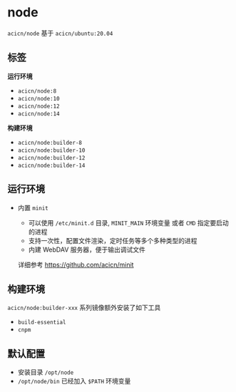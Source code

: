 # node

`acicn/node` 基于 `acicn/ubuntu:20.04`

## 标签

**运行环境**

* `acicn/node:8`
* `acicn/node:10`
* `acicn/node:12`
* `acicn/node:14`

**构建环境**

* `acicn/node:builder-8`
* `acicn/node:builder-10`
* `acicn/node:builder-12`
* `acicn/node:builder-14`

## 运行环境

* 内置 `minit`

    - 可以使用 `/etc/minit.d` 目录, `MINIT_MAIN` 环境变量 或者 `CMD` 指定要启动的进程
    - 支持一次性，配置文件渲染，定时任务等多个多种类型的进程
    - 内建 WebDAV 服务器，便于输出调试文件
    
    详细参考 https://github.com/acicn/minit

## 构建环境

`acicn/node:builder-xxx` 系列镜像额外安装了如下工具

* `build-essential`
* `cnpm`

## 默认配置

* 安装目录 `/opt/node`
* `/opt/node/bin` 已经加入 `$PATH` 环境变量
